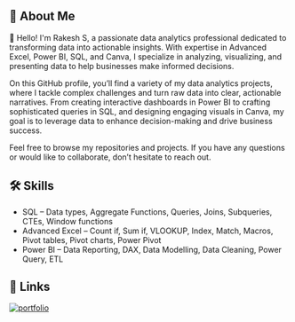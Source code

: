 
## 🚀 About Me
👋 Hello! I'm Rakesh S, a passionate data analytics professional dedicated to transforming data into actionable insights. With expertise in Advanced Excel, Power BI, SQL, and Canva, I specialize in analyzing, visualizing, and presenting data to help businesses make informed decisions.

On this GitHub profile, you’ll find a variety of my data analytics projects, where I tackle complex challenges and turn raw data into clear, actionable narratives. From creating interactive dashboards in Power BI to crafting sophisticated queries in SQL, and designing engaging visuals in Canva, my goal is to leverage data to enhance decision-making and drive business success.

Feel free to browse my repositories and projects. If you have any questions or would like to collaborate, don’t hesitate to reach out.

## 🛠 Skills
- SQL – Data types, Aggregate Functions, Queries, Joins, Subqueries, CTEs, Window functions
- Advanced Excel – Count if, Sum if, VLOOKUP, Index, Match, Macros, Pivot tables, Pivot charts, Power Pivot
- Power BI – Data Reporting, DAX, Data Modelling, Data Cleaning, Power Query, ETL

## 🔗 Links
[![portfolio](https://img.shields.io/badge/my_portfolio-000?style=for-the-badge&logo=ko-fi&logoColor=white)](https://www.datascienceportfol.io/rakeshnaidu)

